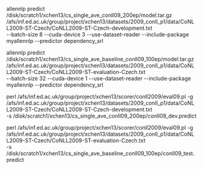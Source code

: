 allennlp predict  /disk/scratch1/xchen13/cs_single_ave_conll09_200ep/model.tar.gz \
/afs/inf.ed.ac.uk/group/project/xchen13/datasets/2009_conll_p1/data/CoNLL2009-ST-Czech/CoNLL2009-ST-Czech-development.txt \
--batch-size 8 --cuda-device 3  --use-dataset-reader --include-package myallennlp --predictor dependency_srl 

allennlp predict  /disk/scratch1/xchen13/cs_single_ave_baseline_conll09_100ep/model.tar.gz \
/afs/inf.ed.ac.uk/group/project/xchen13/datasets/2009_conll_p1/data/CoNLL2009-ST-Czech/CoNLL2009-ST-evaluation-Czech.txt \
--batch-size 32 --cuda-device 1  --use-dataset-reader --include-package myallennlp --predictor dependency_srl 



 perl /afs/inf.ed.ac.uk/group/project/xchen13/scorer/conll2009/eval09.pl -g /afs/inf.ed.ac.uk/group/project/xchen13/datasets/2009_conll_p1/data/CoNLL2009-ST-Czech/CoNLL2009-ST-Czech-development.txt \
-s /disk/scratch1/xchen13/cs_single_ave_conll09_200ep/conll09_dev.predict


 perl /afs/inf.ed.ac.uk/group/project/xchen13/scorer/conll2009/eval09.pl -g /afs/inf.ed.ac.uk/group/project/xchen13/datasets/2009_conll_p1/data/CoNLL2009-ST-Czech/CoNLL2009-ST-evaluation-Czech.txt \
-s /disk/scratch1/xchen13/cs_single_ave_baseline_conll09_100ep/conll09_test.predict